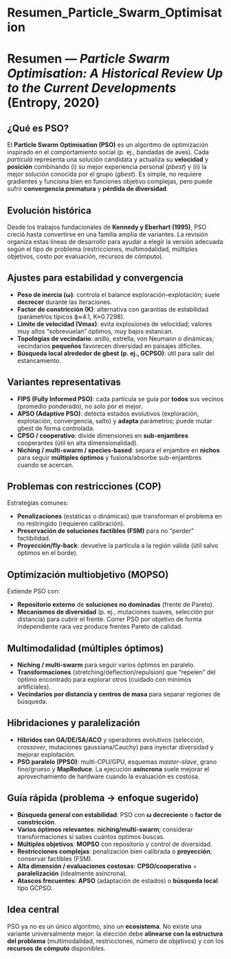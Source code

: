 # Resumen_Particle_Swarm_Optimisation
# Resumen — *Particle Swarm Optimisation: A Historical Review Up to the Current Developments* (Entropy, 2020)

## ¿Qué es PSO?

El **Particle Swarm Optimisation (PSO)** es un algoritmo de optimización inspirado en el comportamiento social (p. ej., bandadas de aves). Cada *partícula* representa una solución candidata y actualiza su **velocidad** y **posición** combinando (i) su mejor experiencia personal (*pbest*) y (ii) la mejor solución conocida por el grupo (*gbest*). Es simple, no requiere gradientes y funciona bien en funciones objetivo complejas, pero puede sufrir **convergencia prematura** y **pérdida de diversidad**.

## Evolución histórica

Desde los trabajos fundacionales de **Kennedy y Eberhart (1995)**, PSO creció hasta convertirse en una familia amplia de variantes. La revisión organiza estas líneas de desarrollo para ayudar a elegir la versión adecuada según el tipo de problema (restricciones, multimodalidad, múltiples objetivos, costo por evaluación, recursos de cómputo).

## Ajustes para estabilidad y convergencia

* **Peso de inercia (ω)**: controla el balance exploración–explotación; suele **decrecer** durante las iteraciones.
* **Factor de constricción (K)**: alternativa con garantías de estabilidad (parámetros típicos ϕ≈4.1, K≈0.7298).
* **Límite de velocidad (Vmax)**: evita explosiones de velocidad; valores muy altos “sobrevuelan” óptimos, muy bajos estancan.
* **Topologías de vecindario**: anillo, estrella, von Neumann o dinámicas; vecindarios **pequeños** favorecen diversidad en paisajes difíciles.
* **Búsqueda local alrededor de gbest (p. ej., GCPSO)**: útil para salir del estancamiento.

## Variantes representativas

* **FIPS (Fully Informed PSO)**: cada partícula se guía por **todos** sus vecinos (promedio ponderado), no solo por el mejor.
* **APSO (Adaptive PSO)**: detecta estados evolutivos (exploración, explotación, convergencia, salto) y **adapta** parámetros; puede mutar gbest de forma controlada.
* **CPSO / cooperativo**: divide dimensiones en **sub-enjambres** cooperantes (útil en alta dimensionalidad).
* **Niching / multi-swarm / species-based**: separa el enjambre en **nichos** para seguir **múltiples óptimos** y fusiona/absorbe sub-enjambres cuando se acercan.

## Problemas con restricciones (COP)

Estrategias comunes:

* **Penalizaciones** (estáticas o dinámicas) que transforman el problema en no restringido (requieren calibración).
* **Preservación de soluciones factibles (FSM)** para no “perder” factibilidad.
* **Proyección/fly-back**: devuelve la partícula a la región válida (útil salvo óptimos en el borde).

## Optimización multiobjetivo (MOPSO)

Extiende PSO con:

* **Repositorio externo** de **soluciones no dominadas** (frente de Pareto).
* **Mecanismos de diversidad** (p. ej., mutaciones suaves, selección por distancia) para cubrir el frente.
  Correr PSO por objetivo de forma independiente rara vez produce frentes Pareto de calidad.

## Multimodalidad (múltiples óptimos)

* **Niching / multi-swarm** para seguir varios óptimos en paralelo.
* **Transformaciones** (stretching/deflection/repulsion) que “repelen” del óptimo encontrado para explorar otros (cuidado con mínimos artificiales).
* **Vecindarios por distancia y centros de masa** para separar regiones de búsqueda.

## Hibridaciones y paralelización

* **Híbridos con GA/DE/SA/ACO** y operadores evolutivos (selección, *crossover*, mutaciones gaussiana/Cauchy) para inyectar diversidad y mejorar explotación.
* **PSO paralelo (PPSO)**: multi-CPU/GPU, esquemas *master–slave*, grano fino/grueso y **MapReduce**. La ejecución **asíncrona** suele mejorar el aprovechamiento de hardware cuando la evaluación es costosa.

## Guía rápida (problema → enfoque sugerido)

* **Búsqueda general con estabilidad**: PSO con **ω decreciente** o **factor de constricción**.
* **Varios óptimos relevantes**: **niching/multi-swarm**; considerar transformaciones si sabes cuántos óptimos buscas.
* **Múltiples objetivos**: **MOPSO** con repositorio y control de diversidad.
* **Restricciones complejas**: penalización bien calibrada o **proyección**; conservar factibles (FSM).
* **Alta dimensión / evaluaciones costosas**: **CPSO/cooperativo** + **paralelización** (idealmente asíncrona).
* **Atascos frecuentes**: **APSO** (adaptación de estados) o **búsqueda local** tipo GCPSO.

## Idea central

PSO ya no es un único algoritmo, sino un **ecosistema**. No existe una variante universalmente mejor: la elección debe **alinearse con la estructura del problema** (multimodalidad, restricciones, número de objetivos) y con los **recursos de cómputo** disponibles.

